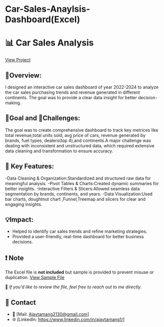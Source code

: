 # Car-Sales-Anaylsis-Dashboard(Excel)
# 📊 Car Sales Analysis
<a href="https://github.com/Tamang-Ajay/Car-Sales-Anaylsis-Dashboard-Excel-Project/blob/main/Car%20Sales%20Analysis%20Dashboard.pdf">View Project</a>

## 📌Overview:
I designed an interactive car sales dashboard of year 2022-2024 to analyze the car sales purchasing trends and revenue generated in different continents. The goal was to provide a clear data insight for better decision-making.

## 🎯Goal and 🚧Challenges:
The goal was to create comprehensive dashboard to track key metrices like total revenue,total units sold, avg price of cars, revenue generated by brands, fuel types, dealers(top 4),and continents.A major challenge was dealing with inconsistent and unstructured data, which required extensive data cleaning and transformation to ensure accuracy.

## 🔧 Key Features:
-Data Cleaning & Organization:Standardized and structured raw data for meaningful analysis.
-Pivot Tables & Charts:Created dynamic summaries for better insights.
-Interactive Filters & Slicers:Allowed seamless data segmentation by brands, continents, and years.
-Data Visualization:Used bar charts, doughtnut chart ,Funnel,Treemap and slicers for clear and engaging insights.

## 💡Impact:
- Helped to identify car sales trends and refine marketing strategies.
- Provided a user-friendly, real-time dashboard for better business decisions.

## ❗ Note
The Excel file is **not included** but sample is provided to prevent misuse or duplication. <a href="https://view.officeapps.live.com/op/view.aspx?src=https%3A%2F%2Fraw.githubusercontent.com%2FTamang-Ajay%2FCar-Sales-Anaylsis-Dashboard-Excel-Project%2Frefs%2Fheads%2Fmain%2Fdataset.xlsx&wdOrigin=BROWSELINK"> View Sample File</a>

📩 *If you'd like to review the file, feel free to reach out to me directly.*

## 🔗 Contact
- 📧 [Mail: Ajaytamang2130@gmail.com]  
- 🌐 [LinkedIn: https://www.linkedin.com/in/ajaytamang1/]


